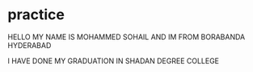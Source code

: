 # practice

HELLO MY NAME IS MOHAMMED SOHAIL AND IM FROM BORABANDA HYDERABAD

I HAVE DONE MY GRADUATION IN SHADAN DEGREE COLLEGE
